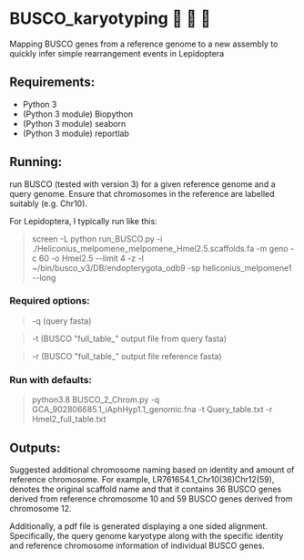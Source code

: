 # BUSCO_karyotyping :butterfly: :twisted_rightwards_arrows: :butterfly: #
Mapping BUSCO genes from a reference genome to a new assembly to quickly infer simple rearrangement events in Lepidoptera

## Requirements:
* Python 3
* (Python 3 module) Biopython
* (Python 3 module) seaborn
* (Python 3 module) reportlab

## Running:

run BUSCO (tested with version 3) for a given reference genome and a query genome. Ensure that chromosomes in the reference are labelled suitably (e.g. Chr10).

For Lepidoptera, I typically run like this:

> screen -L python run_BUSCO.py -i ./Heliconius_melpomene_melpomene_Hmel2.5.scaffolds.fa -m geno -c 60 -o Hmel2.5 --limit 4 -z -l ~/bin/busco_v3/DB/endopterygota_odb9 -sp heliconius_melpomene1 --long

### Required options:
> -q (query fasta)

> -t (BUSCO "full_table_" output file from query fasta)

> -r (BUSCO "full_table_" output file reference fasta)

### Run with defaults:

> python3.8 BUSCO_2_Chrom.py -q GCA_902806685.1_iAphHyp1.1_genomic.fna -t Query_table.txt -r Hmel2_full_table.txt


## Outputs:
Suggested additional chromosome naming based on identity and amount of reference chromosome. For example, LR761654.1_Chr10(36)Chr12(59), denotes the original scaffold name and that it contains 36 BUSCO genes derived from reference chromosome 10 and 59 BUSCO genes derived from chromosome 12.

Additionally, a pdf file is generated displaying a one sided alignment. Specifically, the query genome karyotype along with the specific identity and reference chromosome information of individual BUSCO genes.

